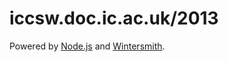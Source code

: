 # iccsw.doc.ic.ac.uk/2013

Powered by [Node.js](http://nodejs.org/) and
[Wintersmith](http://jnordberg.github.com/wintersmith/).
